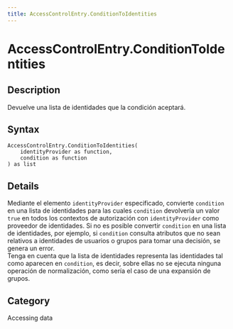 ```yaml
---
title: AccessControlEntry.ConditionToIdentities
---
```


# AccessControlEntry.ConditionToIdentities


## Description

Devuelve una lista de identidades que la condición aceptará.


## Syntax

```powerquery
AccessControlEntry.ConditionToIdentities(
    identityProvider as function,
    condition as function
) as list
```


## Details

Mediante el elemento <code>identityProvider</code> especificado, convierte <code>condition</code> en una lista de identidades para las cuales <code>condition</code> devolvería un valor <code>true</code> en todos los contextos de autorización con <code>identityProvider</code> como proveedor de identidades. Si no es posible convertir <code>condition</code> en una lista de identidades, por ejemplo, si <code>condition</code> consulta atributos que no sean relativos a identidades de usuarios o grupos para tomar una decisión, se genera un error.<br />    Tenga en cuenta que la lista de identidades representa las identidades tal como aparecen en <code>condition</code>, es decir, sobre ellas no se ejecuta ninguna operación de normalización, como sería el caso de una expansión de grupos.<br />



## Category
Accessing data
